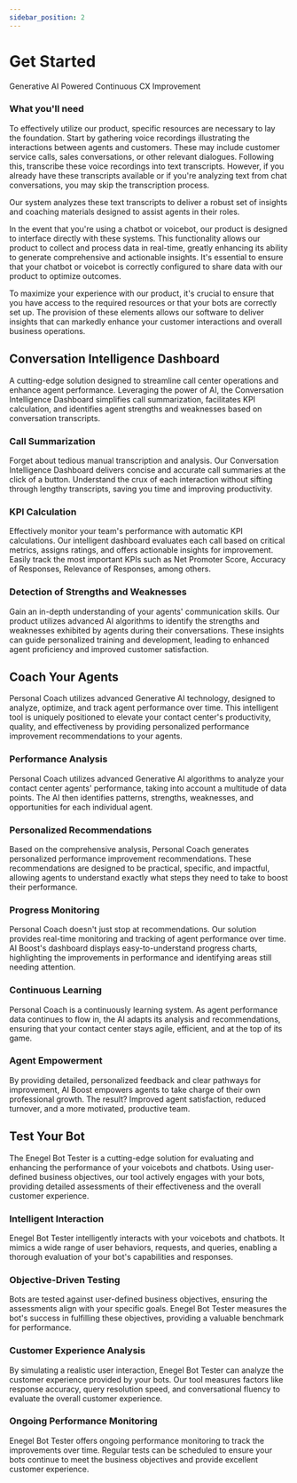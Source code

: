 ```yaml
---
sidebar_position: 2
---
```


# Get Started
Generative AI Powered Continuous CX Improvement

### What you'll need
To effectively utilize our product, specific resources are necessary to lay the foundation. Start by gathering voice recordings illustrating the interactions between agents and customers. These may include customer service calls, sales conversations, or other relevant dialogues. Following this, transcribe these voice recordings into text transcripts. However, if you already have these transcripts available or if you're analyzing text from chat conversations, you may skip the transcription process.

Our system analyzes these text transcripts to deliver a robust set of insights and coaching materials designed to assist agents in their roles.

In the event that you're using a chatbot or voicebot, our product is designed to interface directly with these systems. This functionality allows our product to collect and process data in real-time, greatly enhancing its ability to generate comprehensive and actionable insights. It's essential to ensure that your chatbot or voicebot is correctly configured to share data with our product to optimize outcomes.

To maximize your experience with our product, it's crucial to ensure that you have access to the required resources or that your bots are correctly set up. The provision of these elements allows our software to deliver insights that can markedly enhance your customer interactions and overall business operations.

## Conversation Intelligence Dashboard

A cutting-edge solution designed to streamline call center operations and enhance agent performance. Leveraging the power of AI, the Conversation Intelligence Dashboard simplifies call summarization, facilitates KPI calculation, and identifies agent strengths and weaknesses based on conversation transcripts.

### Call Summarization
Forget about tedious manual transcription and analysis. Our Conversation Intelligence Dashboard delivers concise and accurate call summaries at the click of a button. Understand the crux of each interaction without sifting through lengthy transcripts, saving you time and improving productivity.

### KPI Calculation
Effectively monitor your team's performance with automatic KPI calculations. Our intelligent dashboard evaluates each call based on critical metrics, assigns ratings, and offers actionable insights for improvement. Easily track the most important KPIs such as Net Promoter Score, Accuracy of Responses, Relevance of Responses, among others.

### Detection of Strengths and Weaknesses
Gain an in-depth understanding of your agents' communication skills. Our product utilizes advanced AI algorithms to identify the strengths and weaknesses exhibited by agents during their conversations. These insights can guide personalized training and development, leading to enhanced agent proficiency and improved customer satisfaction.

## Coach Your Agents
Personal Coach utilizes advanced Generative AI technology, designed to analyze, optimize, and track agent performance over time. This intelligent tool is uniquely positioned to elevate your contact center's productivity, quality, and effectiveness by providing personalized performance improvement recommendations to your agents.

### Performance Analysis
Personal Coach utilizes advanced Generative AI algorithms to analyze your contact center agents' performance, taking into account a multitude of data points. The AI then identifies patterns, strengths, weaknesses, and opportunities for each individual agent.

### Personalized Recommendations
Based on the comprehensive analysis, Personal Coach generates personalized performance improvement recommendations. These recommendations are designed to be practical, specific, and impactful, allowing agents to understand exactly what steps they need to take to boost their performance.

### Progress Monitoring
Personal Coach doesn't just stop at recommendations. Our solution provides real-time monitoring and tracking of agent performance over time. AI Boost's dashboard displays easy-to-understand progress charts, highlighting the improvements in performance and identifying areas still needing attention.

### Continuous Learning
Personal Coach is a continuously learning system. As agent performance data continues to flow in, the AI adapts its analysis and recommendations, ensuring that your contact center stays agile, efficient, and at the top of its game.

### Agent Empowerment
By providing detailed, personalized feedback and clear pathways for improvement, AI Boost empowers agents to take charge of their own professional growth. The result? Improved agent satisfaction, reduced turnover, and a more motivated, productive team.


## Test Your Bot

The Enegel Bot Tester is a cutting-edge solution for evaluating and enhancing the performance of your voicebots and chatbots. Using user-defined business objectives, our tool actively engages with your bots, providing detailed assessments of their effectiveness and the overall customer experience.

### Intelligent Interaction
Enegel Bot Tester intelligently interacts with your voicebots and chatbots. It mimics a wide range of user behaviors, requests, and queries, enabling a thorough evaluation of your bot's capabilities and responses.

### Objective-Driven Testing
Bots are tested against user-defined business objectives, ensuring the assessments align with your specific goals. Enegel Bot Tester measures the bot's success in fulfilling these objectives, providing a valuable benchmark for performance.

### Customer Experience Analysis
By simulating a realistic user interaction, Enegel Bot Tester can analyze the customer experience provided by your bots. Our tool measures factors like response accuracy, query resolution speed, and conversational fluency to evaluate the overall customer experience.

### Ongoing Performance Monitoring
Enegel Bot Tester offers ongoing performance monitoring to track the improvements over time. Regular tests can be scheduled to ensure your bots continue to meet the business objectives and provide excellent customer experience.



